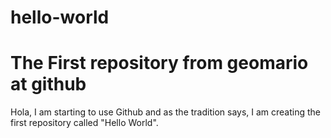# hello-world

The First repository from geomario at github
=============
Hola, I am starting to use Github and as the tradition says, I am creating the first repository called "Hello World".

